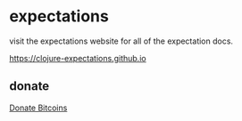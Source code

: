 # expectations

visit the expectations website for all of the expectation docs.

<a href="https://clojure-expectations.github.io">https://clojure-expectations.github.io</a>

## donate

<a class="coinbase-button" data-code="7e288c1998b7d7135eeafbe785a2ce60" data-button-style="custom_large" href="https://www.coinbase.com/checkouts/7e288c1998b7d7135eeafbe785a2ce60">Donate Bitcoins</a><script src="https://www.coinbase.com/assets/button.js" type="text/javascript"></script>
